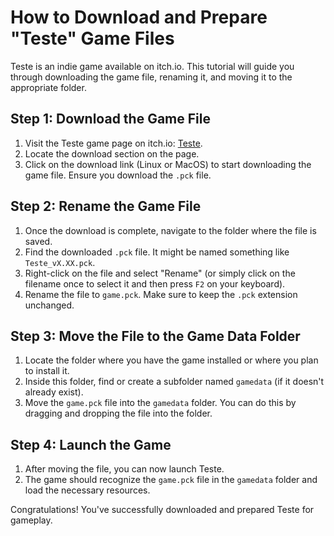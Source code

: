 
# How to Download and Prepare "Teste" Game Files

Teste is an indie game available on itch.io. This tutorial will guide you through downloading the game file, renaming it, and moving it to the appropriate folder.

## Step 1: Download the Game File

1. Visit the Teste game page on itch.io: [Teste](Teste).
2. Locate the download section on the page.
3. Click on the download link (Linux or MacOS) to start downloading the game file. Ensure you download the `.pck` file.

## Step 2: Rename the Game File

1. Once the download is complete, navigate to the folder where the file is saved.
2. Find the downloaded `.pck` file. It might be named something like `Teste_vX.XX.pck`.
3. Right-click on the file and select "Rename" (or simply click on the filename once to select it and then press `F2` on your keyboard).
4. Rename the file to `game.pck`. Make sure to keep the `.pck` extension unchanged.

## Step 3: Move the File to the Game Data Folder

1. Locate the folder where you have the game installed or where you plan to install it.
2. Inside this folder, find or create a subfolder named `gamedata` (if it doesn't already exist).
3. Move the `game.pck` file into the `gamedata` folder. You can do this by dragging and dropping the file into the folder.

## Step 4: Launch the Game

1. After moving the file, you can now launch Teste.
2. The game should recognize the `game.pck` file in the `gamedata` folder and load the necessary resources.

Congratulations! You've successfully downloaded and prepared Teste for gameplay.

